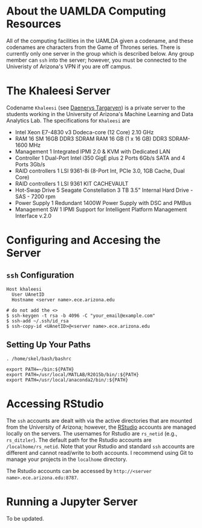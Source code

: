 # About the UAMLDA Computing Resources 

All of the computing facilities in the UAMLDA given a codename, and these codenames are characters from the Game of Thrones series. There is currently only one server in the group which is described below. Any group member can `ssh` into the server; however, you must be connected to the Univeristy of Arizona's VPN if you are off campus. 


# The Khaleesi Server

Codename `Khaleesi` (see [Daenerys Targaryen](http://gameofthrones.wikia.com/wiki/Daenerys_Targaryen)) is a private server to the students working in the University of Arizona's Machine Learning and Data Analytics Lab. The specifications for `Khaleesi` are 

* Intel Xeon E7-4830 v3 Dodeca-core (12 Core) 2.10 GHz
* RAM 16 SM 16GB DDR3 SDRAM RAM 16 GB (1 x 16 GB) DDR3 SDRAM-1600 MHz 
* Management 1 Integrated IPMI 2.0 & KVM with Dedicated LAN
* Controller 1 Dual-Port Intel i350 GigE plus 2 Ports 6Gb/s SATA and 4 Ports 3Gb/s 
* RAID controllers 1 LSI 9361-8i (8-Port Int, PCIe 3.0, 1GB Cache, Dual Core)
* RAID controllers 1 LSI 9361 KIT CACHEVAULT
* Hot-Swap Drive 5 Seagate Constellation 3 TB 3.5" Internal Hard Drive - SAS - 7200 rpm
* Power Supply 1 Redundant 1400W Power Supply with DSC and PMBus 
* Management SW 1 IPMI Support for Intelligent Platform Management Interface v.2.0 

# Configuring and Accesing the Server

## `ssh` Configuration 

```
Host khaleesi 
  User UAnetID
  Hostname <server name>.ece.arizona.edu
```

```
# do not add the <>
$ ssh-keygen -t rsa -b 4096 -C "your_email@example.com"
$ ssh-add ~/.ssh/id_rsa
$ ssh-copy-id <UAnetID>@<server name>.ece.arizona.edu
```

## Setting Up Your Paths 

```
. /home/skel/bash/bashrc

export PATH=~/bin:${PATH}
export PATH=/usr/local/MATLAB/R2015b/bin/:${PATH}
export PATH=/usr/local/anaconda2/bin/:${PATH}
```


# Accessing RStudio

The `ssh` accounts are dealt with via the active directories that are mounted from the University of Arizona; however, the [RStudio](https://www.rstudio.com/) accounts are managed locally on the servers. The usernames for Rstudio are `rs_netid` (e.g., `rs_ditzler`). The default path for the Rstudio accounts are `/localhome/rs_netid`. Note that your Rstudio and standard `ssh` accounts are different and cannot read/write to both accounts. I recommend using Git to manage your projects in the `localhome` directory. 

The Rstudio accounts can be accessed by `http://<server name>.ece.arizona.edu:8787`. 


# Running a Jupyter Server 

To be updated. 
